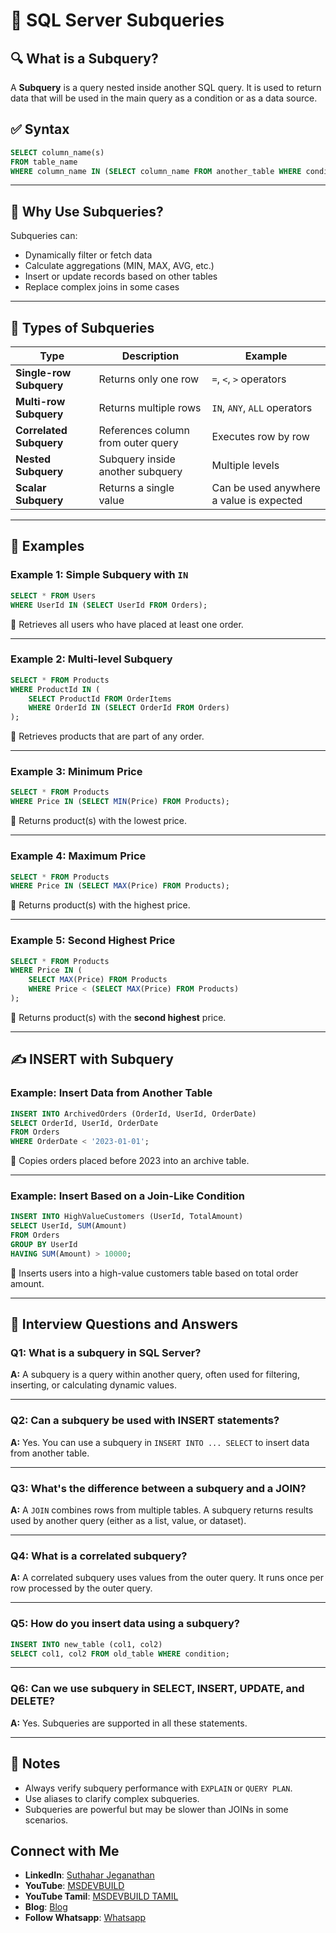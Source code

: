 # 📘 SQL Server Subqueries

## 🔍 What is a Subquery?

A **Subquery** is a query nested inside another SQL query. It is used to return data that will be used in the main query as a condition or as a data source.

## ✅ Syntax

```sql
SELECT column_name(s)
FROM table_name
WHERE column_name IN (SELECT column_name FROM another_table WHERE condition);
```

---

## 🧠 Why Use Subqueries?

Subqueries can:

* Dynamically filter or fetch data
* Calculate aggregations (MIN, MAX, AVG, etc.)
* Insert or update records based on other tables
* Replace complex joins in some cases

---

## 📂 Types of Subqueries

| Type                    | Description                        | Example                                  |
| ----------------------- | ---------------------------------- | ---------------------------------------- |
| **Single-row Subquery** | Returns only one row               | `=`, `<`, `>` operators                  |
| **Multi-row Subquery**  | Returns multiple rows              | `IN`, `ANY`, `ALL` operators             |
| **Correlated Subquery** | References column from outer query | Executes row by row                      |
| **Nested Subquery**     | Subquery inside another subquery   | Multiple levels                          |
| **Scalar Subquery**     | Returns a single value             | Can be used anywhere a value is expected |

---

## 🔄 Examples

### Example 1: Simple Subquery with `IN`

```sql
SELECT * FROM Users 
WHERE UserId IN (SELECT UserId FROM Orders);
```

🔸 Retrieves all users who have placed at least one order.

---

### Example 2: Multi-level Subquery

```sql
SELECT * FROM Products 
WHERE ProductId IN (
    SELECT ProductId FROM OrderItems 
    WHERE OrderId IN (SELECT OrderId FROM Orders)
);
```

🔸 Retrieves products that are part of any order.

---

### Example 3: Minimum Price

```sql
SELECT * FROM Products 
WHERE Price IN (SELECT MIN(Price) FROM Products);
```

🔸 Returns product(s) with the lowest price.

---

### Example 4: Maximum Price

```sql
SELECT * FROM Products 
WHERE Price IN (SELECT MAX(Price) FROM Products);
```

🔸 Returns product(s) with the highest price.

---

### Example 5: Second Highest Price

```sql
SELECT * FROM Products 
WHERE Price IN (
    SELECT MAX(Price) FROM Products 
    WHERE Price < (SELECT MAX(Price) FROM Products)
);
```

🔸 Returns product(s) with the **second highest** price.

---

## ✍️ INSERT with Subquery

### Example: Insert Data from Another Table

```sql
INSERT INTO ArchivedOrders (OrderId, UserId, OrderDate)
SELECT OrderId, UserId, OrderDate 
FROM Orders 
WHERE OrderDate < '2023-01-01';
```

🔸 Copies orders placed before 2023 into an archive table.

---

### Example: Insert Based on a Join-Like Condition

```sql
INSERT INTO HighValueCustomers (UserId, TotalAmount)
SELECT UserId, SUM(Amount)
FROM Orders
GROUP BY UserId
HAVING SUM(Amount) > 10000;
```

🔸 Inserts users into a high-value customers table based on total order amount.

---

## 🎯 Interview Questions and Answers

### Q1: What is a subquery in SQL Server?

**A:** A subquery is a query within another query, often used for filtering, inserting, or calculating dynamic values.

---

### Q2: Can a subquery be used with INSERT statements?

**A:** Yes. You can use a subquery in `INSERT INTO ... SELECT` to insert data from another table.

---

### Q3: What's the difference between a subquery and a JOIN?

**A:** A `JOIN` combines rows from multiple tables. A subquery returns results used by another query (either as a list, value, or dataset).

---

### Q4: What is a correlated subquery?

**A:** A correlated subquery uses values from the outer query. It runs once per row processed by the outer query.

---

### Q5: How do you insert data using a subquery?

```sql
INSERT INTO new_table (col1, col2)
SELECT col1, col2 FROM old_table WHERE condition;
```

---

### Q6: Can we use subquery in SELECT, INSERT, UPDATE, and DELETE?

**A:** Yes. Subqueries are supported in all these statements.

---

## 📝 Notes

* Always verify subquery performance with `EXPLAIN` or `QUERY PLAN`.
* Use aliases to clarify complex subqueries.
* Subqueries are powerful but may be slower than JOINs in some scenarios.
 ## Connect with Me
- **LinkedIn**: [Suthahar Jeganathan](https://www.linkedin.com/in/jssuthahar/)
- **YouTube**: [MSDEVBUILD](https://www.youtube.com/@MSDEVBUILD)
- **YouTube Tamil**: [MSDEVBUILD TAMIL](https://www.youtube.com/@MSDEVBUILDTamil)
- **Blog**: [Blog](https://www.msdevbuild.com/)
- **Follow Whatsapp**: [Whatsapp](https://www.whatsapp.com/channel/0029Va5j2rHEFeXcTlUhQB0J)
